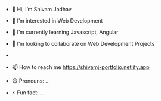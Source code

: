 - 👋 Hi, I’m Shivam Jadhav
- 👀 I’m interested in Web Development
- 🌱 I’m currently learning Javascript, Angular
- 💞️ I’m looking to collaborate on Web Development Projects

- 
- 📫 How to reach me https://shivamj-portfolio.netlify.app
- 😄 Pronouns: ...
- ⚡ Fun fact: ...


<!---
ShivamJ39/ShivamJ39 is a ✨ special ✨ repository because its `README.md` (this file) appears on your GitHub profile.
You can click the Preview link to take a look at your changes.
--->
